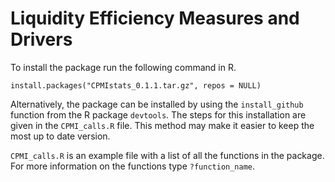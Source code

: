 # Liquidity Efficiency Measures and Drivers

To install the package run the following command in R.

```
install.packages("CPMIstats_0.1.1.tar.gz", repos = NULL)
```

Alternatively, the package can be installed by using the `install_github` function from the R package `devtools`. The steps for this installation are given in the `CPMI_calls.R` file. This method may make it easier to keep the most up to date version.

`CPMI_calls.R` is an example file with a list of all the functions in the package. For more information on the functions
type `?function_name`.
